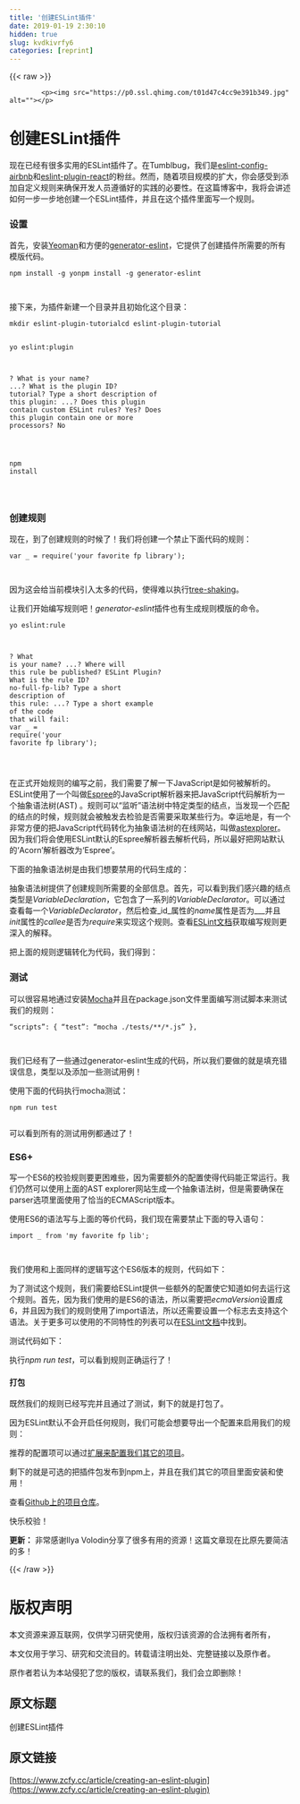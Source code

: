 ```yaml
---
title: '创建ESLint插件' 
date: 2019-01-19 2:30:10
hidden: true
slug: kvdkivrfy6
categories: [reprint]
---
```


{{< raw >}}

            <p><img src="https://p0.ssl.qhimg.com/t01d47c4cc9e391b349.jpg" alt=""></p>
<h1>创建ESLint插件</h1>
<p>现在已经有很多实用的ESLint插件了。在Tumblbug，我们是<a href="https://www.npmjs.com/package/eslint-config-airbnb">eslint-config-airbnb</a>和<a href="https://www.npmjs.com/package/eslint-plugin-react">eslint-plugin-react</a>的粉丝。然而，随着项目规模的扩大，你会感受到添加自定义规则来确保开发人员遵循好的实践的必要性。在这篇博客中，我将会讲述如何一步一步地创建一个ESLint插件，并且在这个插件里面写一个规则。</p>
<h3>设置</h3>
<p>首先，安装<a href="http://yeoman.io/">Yeoman</a>和方便的<a href="https://github.com/eslint/generator-eslint">generator-eslint</a>，它提供了创建插件所需要的所有模版代码。</p>
<pre><code class="hljs cmake">npm <span class="hljs-keyword">install</span> -g yonpm <span class="hljs-keyword">install</span> -g generator-eslint

</code></pre><p>接下来，为插件新建一个目录并且初始化这个目录：</p>
<pre><code class="hljs stata"><span class="hljs-keyword">mkdir</span> eslint-<span class="hljs-keyword">plugin</span>-tutorialcd eslint-<span class="hljs-keyword">plugin</span>-<span class="hljs-keyword">tutorial</span>

</code></pre><pre><code class="hljs css"><span class="hljs-selector-tag">yo</span> <span class="hljs-selector-tag">eslint</span><span class="hljs-selector-pseudo">:plugin</span>

</code></pre><pre><code class="hljs routeros">? What is your name? <span class="hljs-built_in">..</span>.? What is the plugin ID? tutorial?<span class="hljs-built_in"> Type </span>a short description of this plugin: <span class="hljs-built_in">..</span>.? Does this plugin contain custom ESLint rules? <span class="hljs-literal">Yes</span>? Does this plugin contain one <span class="hljs-keyword">or</span> more processors? <span class="hljs-literal">No</span>

</code></pre><pre><code class="hljs cmake">npm <span class="hljs-keyword">install</span>

</code></pre><h3>创建规则</h3>
<p>现在，到了创建规则的时候了！我们将创建一个禁止下面代码的规则：</p>
<pre><code class="hljs haxe"><span class="hljs-keyword">var</span> <span class="hljs-literal">_</span> = require(<span class="hljs-string">'your favorite fp library'</span>);

</code></pre><p>因为这会给当前模块引入太多的代码，使得难以执行<a href="http://www.2ality.com/2015/12/webpack-tree-shaking.html">tree-shaking</a>。</p>
<p>让我们开始编写规则吧！<em>generator-eslint</em>插件也有生成规则模版的命令。</p>
<pre><code class="hljs crmsh">yo eslint:<span class="hljs-keyword">rule</span>

</code></pre><pre><code class="hljs livescript">? What <span class="hljs-keyword">is</span> your name? ...? Where will <span class="hljs-keyword">this</span> rule be published? ESLint Plugin? What <span class="hljs-keyword">is</span> the rule ID? <span class="hljs-literal">no</span>-full-fp-lib? Type a short description <span class="hljs-keyword">of</span> <span class="hljs-keyword">this</span> rule: ...? Type a short example <span class="hljs-keyword">of</span> the code <span class="hljs-literal">that</span> will fail: <span class="hljs-keyword">var</span> _ = <span class="hljs-built_in">require</span>(<span class="hljs-string">'your favorite fp library'</span>);

</code></pre><p>在正式开始规则的编写之前，我们需要了解一下JavaScript是如何被解析的。ESLint使用了一个叫做<a href="https://github.com/eslint/espree">Espree</a>的JavaScript解析器来把JavaScript代码解析为一个抽象语法树(AST) 。规则可以“监听”语法树中特定类型的结点，当发现一个匹配的结点的时候，规则就会被触发去检验是否需要采取某些行为。幸运地是，有一个非常方便的把JavaScript代码转化为抽象语法树的在线网站，叫做<a href="https://astexplorer.net/">astexplorer</a>。因为我们将会使用ESLint默认的Espree解析器去解析代码，所以最好把网站默认的‘Acorn’解析器改为‘Espree’。</p>
<p>下面的抽象语法树是由我们想要禁用的代码生成的：</p>
<p>抽象语法树提供了创建规则所需要的全部信息。首先，可以看到我们感兴趣的结点类型是<em>VariableDeclaration</em>，它包含了一系列的<em>VariableDeclarator</em>。可以通过查看每一个<em>VariableDeclarator</em>，然后检查_id_属性的<em>name</em>属性是否为___并且<em>init</em>属性的<em>callee</em>是否为<em>require</em>来实现这个规则。查看<a href="http://eslint.org/docs/developer-guide/working-with-rules">ESLint文档</a>获取编写规则更深入的解释。</p>
<p>把上面的规则逻辑转化为代码，我们得到：</p>
<h3>测试</h3>
<p>可以很容易地通过安装<a href="https://mochajs.org/">Mocha</a>并且在package.json文件里面编写测试脚本来测试我们的规则：</p>
<pre><code class="hljs jboss-cli">“scripts”: { “test”: “mocha <span class="hljs-string">./tests/</span>**/*<span class="hljs-string">.js</span>” },

</code></pre><p>我们已经有了一些通过generator-eslint生成的代码，所以我们要做的就是填充错误信息，类型以及添加一些测试用例！</p>
<p>使用下面的代码执行mocha测试：</p>
<pre><code class="hljs dockerfile">npm <span class="hljs-keyword">run</span><span class="bash"> <span class="hljs-built_in">test</span>
</span>
</code></pre><p>可以看到所有的测试用例都通过了！</p>
<h3>ES6+</h3>
<p>写一个ES6的校验规则要更困难些，因为需要额外的配置使得代码能正常运行。我们仍然可以使用上面的AST explorer网站生成一个抽象语法树，但是需要确保在parser选项里面使用了恰当的ECMAScript版本。</p>
<p>使用ES6的语法写与上面的等价代码，我们现在需要禁止下面的导入语句：</p>
<pre><code class="hljs clean"><span class="hljs-keyword">import</span> _ <span class="hljs-keyword">from</span> <span class="hljs-string">'my favorite fp lib'</span>;

</code></pre><p>我们使用和上面同样的逻辑写这个ES6版本的规则，代码如下：</p>
<p>为了测试这个规则，我们需要给ESLint提供一些额外的配置使它知道如何去运行这个规则。首先，因为我们使用的是ES6的语法，所以需要把<em>ecmaVersion</em>设置成6，并且因为我们的规则使用了import语法，所以还需要设置一个标志去支持这个语法。关于更多可以使用的不同特性的列表可以在<a href="http://eslint.org/docs/user-guide/migrating-to-2.0.0#language-options">ESLint文档</a>中找到。</p>
<p>测试代码如下：</p>
<p>执行<em>npm run test</em>，可以看到规则正确运行了！</p>
<h4>打包</h4>
<p>既然我们的规则已经写完并且通过了测试，剩下的就是打包了。</p>
<p>因为ESLint默认不会开启任何规则，我们可能会想要导出一个配置来启用我们的规则：</p>
<p>推荐的配置项可以通过<a href="http://eslint.org/docs/user-guide/configuring">扩展来配置我们其它的项目</a>。</p>
<p>剩下的就是可选的把插件包发布到npm上，并且在我们其它的项目里面安装和使用！</p>
<p>查看<a href="https://github.com/tumblbug/eslint-plugin-tumblbug">Github上的项目仓库</a>。</p>
<p>快乐校验！</p>
<p><strong>更新：</strong> 非常感谢Ilya Volodin分享了很多有用的资源！这篇文章现在比原先要简洁的多！</p>

          
{{< /raw >}}

# 版权声明
本文资源来源互联网，仅供学习研究使用，版权归该资源的合法拥有者所有，

本文仅用于学习、研究和交流目的。转载请注明出处、完整链接以及原作者。

原作者若认为本站侵犯了您的版权，请联系我们，我们会立即删除！

## 原文标题
创建ESLint插件

## 原文链接
[https://www.zcfy.cc/article/creating-an-eslint-plugin](https://www.zcfy.cc/article/creating-an-eslint-plugin)

